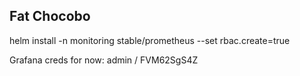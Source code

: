 ## Fat Chocobo

helm install -n monitoring stable/prometheus --set rbac.create=true

Grafana creds for now: admin / FVM62SgS4Z
